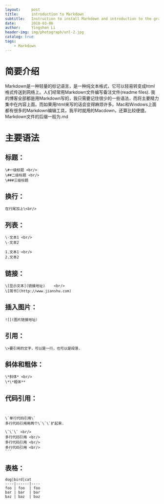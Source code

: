```yaml
---
layout:     post
title:      introduction to Markdown
subtitle:   Instruction to install Markdown and introduction to the grammars of Markdown
date:       2018-03-06
author:     Yingshan Li
header-img: img/photograph/unl-2.jpg
catalog: true
tags:
    - Markdown
---
```


# 简要介绍
Markdown是一种轻量的标记语言，是一种纯文本格式，它可以轻易转变成html格式传送到网络上。人们经常用Markdown文件编写备注文件(readme files). 我的博客全部都是用Markdown写的，我只需要记住很少的一些语法，而将主要精力集中在内容上面。而如果用html来写的话会变得麻烦许多。Mac和Windows上面都有很多的Markdown编辑工具，我平时就用的Macdown，还算比较便捷。Markdown文件的后缀一般为.md

# 主要语法

## 标题：<br/>
	\#一级标题 <br/>
	\##二级标题 <br/>
	\###三级标题

## 换行： <br/>
	在行尾加上\<br/>

## 列表： <br/>
	\-文本1 <br/>
	\-文本2

	1.文本1 <br/>
	2.文本2

## 链接：
	\[显示文本](链接地址)	 <br/>
	\[简书](http://www.jianshu.com)

## 插入图片： <br/>
	![](图片链接地址）

## 引用： <br/>
	\>要引用的文字，可以是一行，也可以是段落. 

## 斜体和粗体： <br/>
	\*斜体* <br/>
	\*\*粗体**

## 代码引用： <br/> <br/>
	\`单行代码引用\`
	多行代码引用用两个\`\`\`扩起来.   
	
	\`\`\` <br/>
	多行代码引用 <br/>
	多行代码引用 <br/>
	多行代码引用 <br/>
	```
	
## 表格：
	dog|bird|cat
	----|------|----
	foo | foo  | foo
	bar | bar  | bar
	baz | baz  | baz

